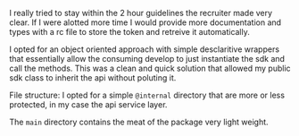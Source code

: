 I really tried to stay within the 2 hour guidelines the recruiter made very clear. If I were alotted more time I would provide more documentation and types with a rc file to store the token and retreive it automatically.

I opted for an object oriented approach with simple desclaritive wrappers that essentially allow the consuming develop to just instantiate the sdk and call the methods. This was a clean and quick solution that allowed my public sdk class to inherit the api without poluting it.

File structure:
I opted for a simple `@internal` directory that are more or less protected, in my case the api service layer.

The `main` directory contains the meat of the package very light weight.
